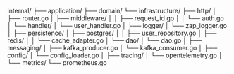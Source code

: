 internal/
├── application/
├── domain/
└── infrastructure/
    ├── http/
    │   ├── router.go
    │   ├── middleware/
    │   │   ├── request_id.go
    │   │   └── auth.go
    │   └── handler/
    │       └── user_handler.go
    │
    ├── logger/
    │   └── zap_logger.go
    │
    ├── persistence/
    │   ├── postgres/
    │   │   ├── user_repository.go
    │   ├── redis/
    │   │   └── cache_adapter.go
    │   └── dao/
    │       └── dao.go
    │
    ├── messaging/
    │   ├── kafka_producer.go
    │   └── kafka_consumer.go
    │
    ├── config/
    │   └── config_loader.go
    │
    ├── tracing/
    │   └── opentelemetry.go
    │
    └── metrics/
        └── prometheus.go
